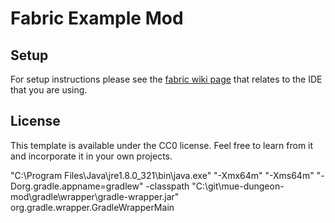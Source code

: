 # Fabric Example Mod

## Setup

For setup instructions please see the [fabric wiki page](https://fabricmc.net/wiki/tutorial:setup) that relates to the IDE that you are using.

## License

This template is available under the CC0 license. Feel free to learn from it and incorporate it in your own projects.

"C:\Program Files\Java\jre1.8.0_321\bin\java.exe" "-Xmx64m" "-Xms64m"   "-Dorg.gradle.appname=gradlew" -classpath "C:\git\mue-dungeon-mod\gradle\wrapper\gradle-wrapper.jar" org.gradle.wrapper.GradleWrapperMain